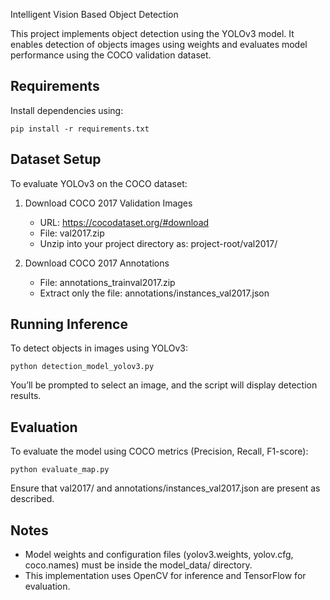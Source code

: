 Intelligent Vision Based Object Detection

This project implements object detection using the YOLOv3 model. It enables detection of objects images using  weights and evaluates model performance using the COCO validation dataset.


Requirements
------------
Install dependencies using:

    pip install -r requirements.txt

Dataset Setup
-------------
To evaluate YOLOv3 on the COCO dataset:

1. Download COCO 2017 Validation Images
   - URL: https://cocodataset.org/#download
   - File: val2017.zip
   - Unzip into your project directory as:
     project-root/val2017/

2. Download COCO 2017 Annotations
   - File: annotations_trainval2017.zip
   - Extract only the file:
     annotations/instances_val2017.json

Running Inference
-----------------
To detect objects in images using YOLOv3:

    python detection_model_yolov3.py

You’ll be prompted to select an image, and the script will display detection results.

Evaluation
----------
To evaluate the model using COCO metrics (Precision, Recall, F1-score):

    python evaluate_map.py

Ensure that val2017/ and annotations/instances_val2017.json are present as described.

Notes
-----
- Model weights and configuration files (yolov3.weights, yolov.cfg, coco.names) must be inside the model_data/ directory.
- This implementation uses OpenCV for inference and TensorFlow for evaluation.
